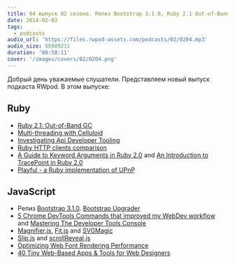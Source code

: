 ```yaml
---
title: 04 выпуск 02 сезона. Релиз Bootstrap 3.1.0, Ruby 2.1 Out-of-Band GC, Playful, Chrome DevTools Commands, Fit.js и прочее
date: 2014-02-03
tags:
  - podcasts
audio_url: 'https://files.rwpod-assets.com/podcasts/02/0204.mp3'
audio_size: 55909211
duration: '00:58:11'
cover: '/images/covers/02/0204.png'
---
```


Добрый день уважаемые слушатели. Представляем новый выпуск подкаста RWpod. В этом выпуске:

## Ruby

- [Ruby 2.1: Out-of-Band GC](http://tmm1.net/ruby21-oobgc/)
- [Multi-threading with Celluloid](http://blog.crowdint.com/2014/01/23/multi-threading-with-celluloid.html)
- [Investigating Api Developer Tooling](http://mayerdan.com/programming/2014/01/29/investigating-api-tooling/)
- [Ruby HTTP clients comparison](http://www.slideshare.net/HiroshiNakamura/rubyhttp-clients-comparison)
- [A Guide to Keyword Arguments in Ruby 2.0](http://www.youtube.com/watch?v=u8Q6Of_mScI) and [An Introduction to TracePoint in Ruby 2.0](http://www.youtube.com/watch?v=V_dZQ6AeZDE)
- [Playful - a Ruby implementation of UPnP](https://github.com/turboladen/playful)

## JavaScript

- Релиз [Bootstrap 3.1.0](https://github.com/twbs/bootstrap/releases/tag/v3.1.0). [Bootstrap Upgrader](http://code.divshot.com/bootstrap3_upgrader/)
- [5 Chrome DevTools Commands that improved my WebDev workflow](https://medium.com/p/f1f29cb2c5e0) and [Mastering The Developer Tools Console](http://blog.teamtreehouse.com/mastering-developer-tools-console)
- [Magnifier.js](http://mark-rolich.github.io/Magnifier.js/), [Fit.js](http://soulwire.github.io/fit.js/) and [SVGMagic](http://svgmagic.bitlabs.nl/)
- [Slip.js](http://pornel.net/slip/) and [scrollReveal.js](http://julianlloyd.me/scrollreveal/)
- [Optimizing Web Font Rendering Performance](http://www.igvita.com/2014/01/31/optimizing-web-font-rendering-performance/)
- [40 Tiny Web-Based Apps & Tools for Web Designers](http://speckyboy.com/2014/01/30/40-tiny-web-based-apps-tools-web-designers/)
